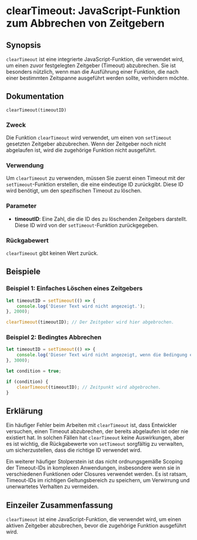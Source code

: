 <!--
Meta Description: # clearTimeout: JavaScript-Funktion zum Abbrechen von Zeitgebern ## Synopsis `clearTimeout` ist eine integrierte JavaScript-Funktion, die verwendet wi...
Meta Keywords: die, wird, cleartimeout, ist, funktion
-->

# clearTimeout: JavaScript-Funktion zum Abbrechen von Zeitgebern

## Synopsis
`clearTimeout` ist eine integrierte JavaScript-Funktion, die verwendet wird, um einen zuvor festgelegten Zeitgeber (Timeout) abzubrechen. Sie ist besonders nützlich, wenn man die Ausführung einer Funktion, die nach einer bestimmten Zeitspanne ausgeführt werden sollte, verhindern möchte.

## Dokumentation
`clearTimeout(timeoutID)`

### Zweck
Die Funktion `clearTimeout` wird verwendet, um einen von `setTimeout` gesetzten Zeitgeber abzubrechen. Wenn der Zeitgeber noch nicht abgelaufen ist, wird die zugehörige Funktion nicht ausgeführt. 

### Verwendung
Um `clearTimeout` zu verwenden, müssen Sie zuerst einen Timeout mit der `setTimeout`-Funktion erstellen, die eine eindeutige ID zurückgibt. Diese ID wird benötigt, um den spezifischen Timeout zu löschen.

### Parameter
- **timeoutID**: Eine Zahl, die die ID des zu löschenden Zeitgebers darstellt. Diese ID wird von der `setTimeout`-Funktion zurückgegeben.

### Rückgabewert
`clearTimeout` gibt keinen Wert zurück.

## Beispiele

### Beispiel 1: Einfaches Löschen eines Zeitgebers
```javascript
let timeoutID = setTimeout(() => {
    console.log('Dieser Text wird nicht angezeigt.');
}, 2000);

clearTimeout(timeoutID); // Der Zeitgeber wird hier abgebrochen.
```

### Beispiel 2: Bedingtes Abbrechen
```javascript
let timeoutID = setTimeout(() => {
    console.log('Dieser Text wird nicht angezeigt, wenn die Bedingung erfüllt ist.');
}, 3000);

let condition = true;

if (condition) {
    clearTimeout(timeoutID); // Zeitpunkt wird abgebrochen.
}
```

## Erklärung
Ein häufiger Fehler beim Arbeiten mit `clearTimeout` ist, dass Entwickler versuchen, einen Timeout abzubrechen, der bereits abgelaufen ist oder nie existiert hat. In solchen Fällen hat `clearTimeout` keine Auswirkungen, aber es ist wichtig, die Rückgabewerte von `setTimeout` sorgfältig zu verwalten, um sicherzustellen, dass die richtige ID verwendet wird.

Ein weiterer häufiger Stolperstein ist das nicht ordnungsgemäße Scoping der Timeout-IDs in komplexen Anwendungen, insbesondere wenn sie in verschiedenen Funktionen oder Closures verwendet werden. Es ist ratsam, Timeout-IDs im richtigen Geltungsbereich zu speichern, um Verwirrung und unerwartetes Verhalten zu vermeiden.

## Einzeiler Zusammenfassung
`clearTimeout` ist eine JavaScript-Funktion, die verwendet wird, um einen aktiven Zeitgeber abzubrechen, bevor die zugehörige Funktion ausgeführt wird.